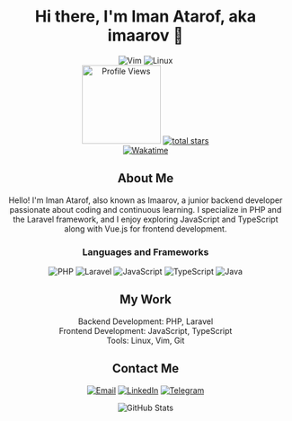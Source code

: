 <h1 align="center">Hi there, I'm Iman Atarof, aka imaarov 👋</h1>

<p align="center">
    <img src="https://img.shields.io/badge/Editor-Vim-019733?style=for-the-badge&logo=vim&logoColor=white" alt="Vim" />
    <img src="https://img.shields.io/badge/OS-Linux-FCC624?style=for-the-badge&logo=linux&logoColor=black" alt="Linux" />
    <br/>
<!-- Profile Views Badge -->
<img src="https://komarev.com/ghpvc/?username=imaarov&color=55960c&style=for-the-badge&label=Profile%20Views" alt="Profile Views" width="140px" />

<a href="https://github.com/ForrestKnight?tab=repositories&sort=stargazers">
    <img alt="total stars" title="Total stars on GitHub" src="https://custom-icon-badges.demolab.com/github/stars/imaarov?color=55960c&style=for-the-badge&labelColor=488207&logo=star"/>
</a>
<br/>
<a href="https://wakatime.com/608c2640-2da4-4ae7-819b-21c17a5b9242">
    <img src="https://wakatime.com/badge/user/608c2640-2da4-4ae7-819b-21c17a5b9242.svg" alt="Wakatime" />
</a>
</p>

<h2 align="center">About Me</h2>

<p align="center">Hello! I'm Iman Atarof, also known as Imaarov, a junior backend developer passionate about coding and continuous learning. I specialize in PHP and the Laravel framework, and I enjoy exploring JavaScript and TypeScript along with Vue.js for frontend development.</p>

<h3 align="center">Languages and Frameworks</h3>

<p align="center">
    <img src="https://img.shields.io/badge/PHP-777BB4?style=for-the-badge&logo=php&logoColor=white" alt="PHP" />
    <img src="https://img.shields.io/badge/Laravel-FF2D20?style=for-the-badge&logo=laravel&logoColor=white" alt="Laravel" />
    <img src="https://img.shields.io/badge/JavaScript-F7DF1E?style=for-the-badge&logo=javascript&logoColor=black" alt="JavaScript" />
    <img src="https://img.shields.io/badge/TypeScript-3178C6?style=for-the-badge&logo=typescript&logoColor=white" alt="TypeScript" />
    <img src="https://img.shields.io/badge/Java-007396?style=for-the-badge&logo=java&logoColor=white" alt="Java" />
</p>

<h2 align="center">My Work</h2>

<p align="center">
    Backend Development: PHP, Laravel<br>
    Frontend Development: JavaScript, TypeScript<br>
    Tools: Linux, Vim, Git
</p>

<h2 align="center">Contact Me</h2>

<p align="center">
    <a href="mailto:info@imaarov.ir"><img src="https://img.shields.io/badge/Email-D14836?style=for-the-badge&logo=gmail&logoColor=white" alt="Email" /></a>
    <a href="https://www.linkedin.com/in/imaarov"><img src="https://img.shields.io/badge/LinkedIn-0077B5?style=for-the-badge&logo=linkedin&logoColor=white" alt="LinkedIn" /></a>
    <a href="https://t.me/imaarov"><img src="https://img.shields.io/badge/Telegram-2CA5E0?style=for-the-badge&logo=telegram&logoColor=white" alt="Telegram" /></a>
</p>

<p align="center">
    <img src="https://github-readme-stats.vercel.app/api?username=imaarov&show_icons=true&theme=radical" alt="GitHub Stats" />
</p>
